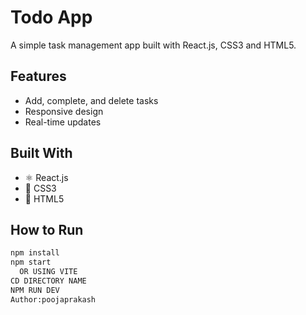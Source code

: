 # Todo App

A simple task management app built with React.js, CSS3 and HTML5.

## Features
- Add, complete, and delete tasks
- Responsive design
- Real-time updates

## Built With
- ⚛️ React.js
- 💅 CSS3
- 🧱 HTML5

## How to Run
```bash
npm install
npm start
  OR USING VITE
CD DIRECTORY NAME
NPM RUN DEV
Author:poojaprakash
